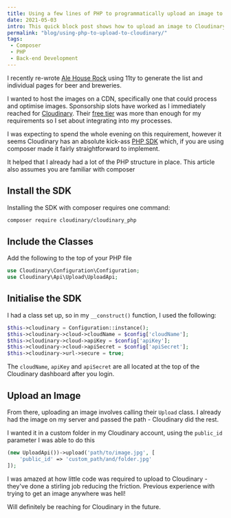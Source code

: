 ```yaml
---
title: Using a few lines of PHP to programmatically upload an image to Cloudinary
date: 2021-05-03
intro: This quick block post shows how to upload an image to Cloudinary using PHP, using their provided SDK
permalink: "blog/using-php-to-upload-to-cloudinary/"
tags:
 - Composer
 - PHP
 - Back-end Development
---
```


I recently re-wrote [Ale House Rock](https://alehouse.rocks/) using 11ty to generate the list and individual pages for beer and breweries.

I wanted to host the images on a CDN, specifically one that could process and optimise images. Sponsorship slots have worked as I immediately reached for [Cloudinary](https://cloudinary.com/). Their [free tier](https://cloudinary.com/pricing) was more than enough for my requirements so I set about integrating into my processes.

I was expecting to spend the whole evening on this requirement, however it seems Cloudinary has an absolute kick-ass [PHP SDK](https://cloudinary.com/documentation/php_integration) which, if you are using composer made it fairly straightforward to implement.

<div class="info">It helped that I already had a lot of the PHP structure in place. This article also assumes you are familiar with composer</div>

## Install the SDK

Installing the SDK with composer requires one command:

```bash
composer require cloudinary/cloudinary_php
```

## Include the Classes

Add the following to the top of your PHP file

```php
use Cloudinary\Configuration\Configuration;
use Cloudinary\Api\Upload\UploadApi;
```

## Initialise the SDK

I had a class set up, so in my `__construct()` function, I used the following:

```php
$this->cloudinary = Configuration::instance();
$this->cloudinary->cloud->cloudName = $config['cloudName'];
$this->cloudinary->cloud->apiKey = $config['apiKey'];
$this->cloudinary->cloud->apiSecret = $config['apiSecret'];
$this->cloudinary->url->secure = true;
```

The `cloudName`, `apiKey` and `apiSecret` are all located at the top of the Cloudinary dashboard after you login.

## Upload an Image

From there, uploading an image involves calling their `Upload` class. I already had the image on my server and passed the path - Cloudinary did the rest.

I wanted it in a custom folder in my Cloudinary account, using the `public_id` parameter I was able to do this

```php
(new UploadApi())->upload('path/to/image.jpg', [
	'public_id' => 'custom_path/and/folder.jpg'
]);
```

I was amazed at how little code was required to upload to Cloudinary - they've done a stirling job reducing the friction. Previous experience with trying to get an image anywhere was hell!

Will definitely be reaching for Cloudinary in the future.
